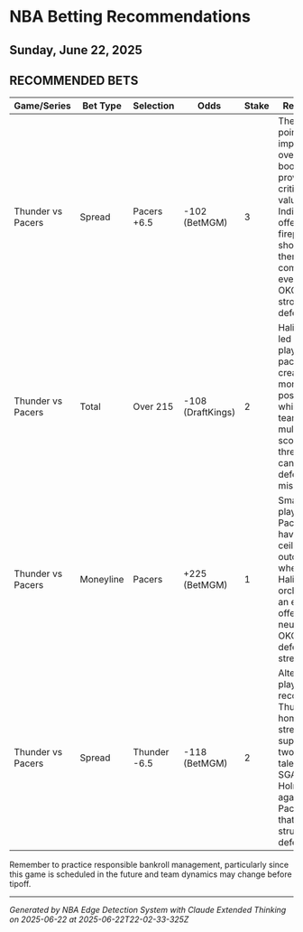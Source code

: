 # NBA Betting Recommendations
## Sunday, June 22, 2025

## RECOMMENDED BETS
| Game/Series | Bet Type | Selection | Odds | Stake | Reasoning |
|-------------|----------|-----------|------|-------|-----------|
| Thunder vs Pacers | Spread | Pacers +6.5 | -102 (BetMGM) | 3 | The half-point improvement over other books provides critical value, and Indiana's offensive firepower should keep them competitive even against OKC's strong defense |
| Thunder vs Pacers | Total | Over 215 | -108 (DraftKings) | 2 | Haliburton-led Pacers play at a fast pace, creating more possessions, while both teams have multiple scoring threats that can exploit defensive mismatches |
| Thunder vs Pacers | Moneyline | Pacers | +225 (BetMGM) | 1 | Small value play on the Pacers having a ceiling outcome where Haliburton orchestrates an efficient offense that neutralizes OKC's defensive strengths |
| Thunder vs Pacers | Spread | Thunder -6.5 | -118 (BetMGM) | 2 | Alternative play recognizing Thunder's home-court strength and superior two-way talent led by SGA and Holmgren against a Pacers team that can struggle defensively |

Remember to practice responsible bankroll management, particularly since this game is scheduled in the future and team dynamics may change before tipoff.

---
*Generated by NBA Edge Detection System with Claude Extended Thinking on 2025-06-22 at 2025-06-22T22-02-33-325Z*
